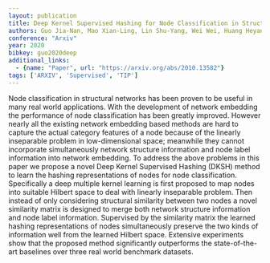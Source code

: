 ```yaml
---
layout: publication
title: Deep Kernel Supervised Hashing for Node Classification in Structural Networks
authors: Guo Jia-Nan, Mao Xian-Ling, Lin Shu-Yang, Wei Wei, Huang Heyan
conference: "Arxiv"
year: 2020
bibkey: guo2020deep
additional_links:
  - {name: "Paper", url: "https://arxiv.org/abs/2010.13582"}
tags: ['ARXIV', 'Supervised', 'TIP']
---
```

Node classification in structural networks has been proven to be useful in many real world applications. With the development of network embedding the performance of node classification has been greatly improved. However nearly all the existing network embedding based methods are hard to capture the actual category features of a node because of the linearly inseparable problem in low-dimensional space; meanwhile they cannot incorporate simultaneously network structure information and node label information into network embedding. To address the above problems in this paper we propose a novel Deep Kernel Supervised Hashing (DKSH) method to learn the hashing representations of nodes for node classification. Specifically a deep multiple kernel learning is first proposed to map nodes into suitable Hilbert space to deal with linearly inseparable problem. Then instead of only considering structural similarity between two nodes a novel similarity matrix is designed to merge both network structure information and node label information. Supervised by the similarity matrix the learned hashing representations of nodes simultaneously preserve the two kinds of information well from the learned Hilbert space. Extensive experiments show that the proposed method significantly outperforms the state-of-the-art baselines over three real world benchmark datasets.
